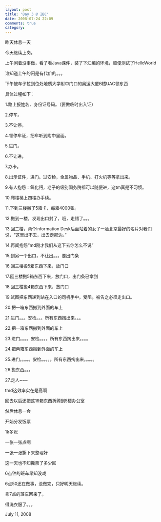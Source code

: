 ```yaml
---
layout: post
title: 'Day 3 @ IBC'
date: 2008-07-24 22:09
comments: true
category: 
---
```

    

昨天休息一天  

今天继续上岗。 

上午闲着没事做，看了看Java课件，装了下汇编的环境，顺便测试了HelloWorld 

谁知道上午的闲是有代价的。。。 

下午被车子拉到位处地质大学附中门口的奥运大厦B楼UAC领东西 

具体过程如下： 

1.路上报姓名、身份证号码。（要做临时出入证） 

2.停车。 

3.不让停。 

4.领停车证，把车听到附中里面。 

5.进门。 

6.不让进。 

7.办卡。 

8.出示证件，进门。过安检，金属物品、手机、打火机等等拿出来。 

9.有人抱怨：氧化钙，老子的级别国务院都可以随便进，这tm真是不习惯。 

10.爬楼梯上四楼办手续。 

11.下到三楼搬了5箱卡，每箱4000张。 

12.搬到一楼，发现出口封了，哦，走错了。。。 

13.回二楼，两个Information Desk后面站着的女子一脸北京最好的名片对我们说，“这里出不去，出去走那边。” 

14.再闻抱怨“md刚才我们从这下去你怎么不说” 

15.到另一个出口，不让出。。。要出门条 

16.回三楼搬5箱东西下来，放门口 

17.回三楼搬5箱东西下来，放门口，出门条已拿到 

18.回三楼搬4箱东西下来，放门口 

19.试图把东西递到站在入口的司机手中，受阻。被告之必须走出口。 

20.把一箱东西搬到外面的车上 

21.进门。。。安检。。。所有东西掏出来。。。 

22.把一箱东西搬到外面的车上 

23.进门。。。。安检。。。。所有东西掏出来。。。。 

24.把两箱东西搬到外面的车上 

25.进门。。。。。安检。。。。。所有东西掏出来。。。。。 

26.搬东西。。。 

27.走人~~~ 

tmd这效率实在是高啊 

回去以后还把这19箱东西折腾到5楼办公室 

然后休息一会 

开始分发饭票 

1k多张 

一张一张点啊 

一张一张撕下来整理好 

这一天也不知撕票了多少回 

6点钟的班车早知没戏 

6点50还在做事，没做完，只好明天继续。 

乘7点的班车回来了。 

得洗衣服了。。。 

July 11, 2008
